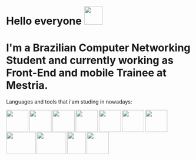 
 # Hello everyone <img align="rigth" width="50" height="50" src="https://images.emojiterra.com/google/android-11/512px/1f525.png"> 
 # I'm a Brazilian Computer Networking Student and currently working as Front-End and mobile Trainee at Mestria.
 
  Languages and tools that i'am studing in nowadays:
 
 <img align="left" width="60" height="60" src="https://conexaopanvel.faccat.br/wp-content/uploads/2020/05/react-js.png">
 <img align="left" width="60" height="60" src="https://fei.edu.br/~gwachs/disciplinas/CC4670/slides/Aula05/slides/images/react_native_logo.png">
 <img align="left" width="60" height="60" src="https://user-images.githubusercontent.com/63877012/118017180-aef29b00-b32c-11eb-8e6b-4aeb8fcdc533.png">
 <img align="left" width="60" height="60" src="https://upload.wikimedia.org/wikipedia/commons/thumb/9/99/Unofficial_JavaScript_logo_2.svg/480px-Unofficial_JavaScript_logo_2.svg.png">
 <img align="left" width="60" height="60" src="https://image.flaticon.com/icons/png/512/919/919826.png">
 <img align="left" width="60" height="60" src="https://mauriciomikulski.github.io/img/logos/html.png">
 <img align="left" width="60" height="60" src="https://git-scm.com/images/logos/downloads/Git-Icon-1788C.png">
  <img align="left" width="80" height="60" src="https://www.docker.com/sites/default/files/d8/2019-07/Moby-logo.png">
 <img align="left" width="80" height="60" src="https://devtools.com.br/blog/wp-content/uploads/2013/06/MySQL-Logo.wine_.png">
 <img align="left" width="50" height="60" src="https://upload.wikimedia.org/wikipedia/commons/0/01/Windows_Terminal_Logo_256x256.png">
 <img align="left" width="60" height="60" src="https://brandslogos.com/wp-content/uploads/thumbs/php-logo-vector.svg">


